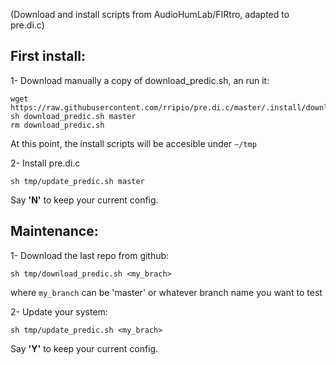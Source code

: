 (Download and install scripts from AudioHumLab/FIRtro, adapted to pre.di.c)


## First install:

1- Download manually a copy of download_predic.sh, an run it:

```
wget https://raw.githubusercontent.com/rripio/pre.di.c/master/.install/download_predic.sh
sh download_predic.sh master
rm download_predic.sh
```

At this point, the install scripts will be accesible under `~/tmp`

2- Install pre.di.c

`sh tmp/update_predic.sh master`

Say **'N'** to keep your current config.

## Maintenance:
 
1- Download the last repo from github:

`sh tmp/download_predic.sh <my_brach>`

where `my_branch` can be 'master' or whatever branch name you want to test

2- Update your system:

`sh tmp/update_predic.sh <my_brach>`

Say **'Y'** to keep your current config.

